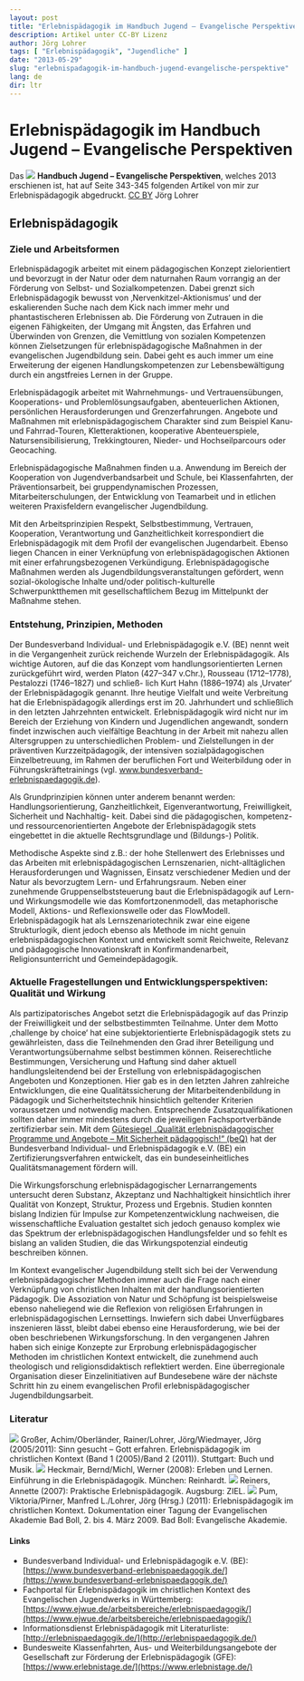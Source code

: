 ```yaml
---
layout: post
title: "Erlebnispädagogik im Handbuch Jugend – Evangelische Perspektiven"
description: Artikel unter CC-BY Lizenz
author: Jörg Lohrer
tags: [ "Erlebnispädagogik", "Jugendliche" ]
date: "2013-05-29"
slug: "erlebnispadagogik-im-handbuch-jugend-evangelische-perspektive"
lang: de
dir: ltr
---
```


# Erlebnispädagogik im Handbuch Jugend – Evangelische Perspektiven

Das 
[![](http://ws.assoc-amazon.de/widgets/q?_encoding=UTF8&ASIN=3847400746&Format=_SL160_&ID=AsinImage&MarketPlace=DE&ServiceVersion=20070822&WS=1&tag=httpwwwjoergl-21)](http://ci-muenster.de/bookshop/artikel/buecher/Bildung-im-Kindes-und-Jugendalter/A40097_Handbuch_Jugend_2013.php)
**Handbuch Jugend – Evangelische Perspektiven**, welches 2013 erschienen ist, hat auf Seite 343-345 folgenden Artikel von mir zur Erlebnispädagogik abgedruckt.
[CC BY](http://creativecommons.org/licenses/by/2.0/de/) Jörg Lohrer

## Erlebnispädagogik
### Ziele und Arbeitsformen
Erlebnispädagogik arbeitet mit einem pädagogischen Konzept zielorientiert und bevorzugt in der Natur oder dem naturnahen Raum vorrangig an der Förderung von Selbst- und Sozialkompetenzen. Dabei grenzt sich Erlebnispädagogik bewusst von ‚Nervenkitzel-Aktionismus‘ und der eskalierenden Suche nach dem Kick nach immer mehr und phantastischeren Erlebnissen ab. Die Förderung von Zutrauen in die eigenen Fähigkeiten, der Umgang mit Ängsten, das Erfahren und Überwinden von Grenzen, die Vemittlung von sozialen Kompetenzen können Zielsetzungen für erlebnispädagogische Maßnahmen in der evangelischen Jugendbildung sein. Dabei geht es auch immer um eine Erweiterung der eigenen Handlungskompetenzen zur Lebensbewältigung durch ein angstfreies Lernen in der Gruppe.

Erlebnispädagogik arbeitet mit Wahrnehmungs- und Vertrauensübungen, Kooperations- und Problemlösungsaufgaben, abenteuerlichen Aktionen, persönlichen Herausforderungen und Grenzerfahrungen. Angebote und Maßnahmen mit erlebnispädagogischem Charakter sind zum Beispiel Kanu- und Fahrrad-Touren, Kletteraktionen, kooperative Abenteuerspiele, Natursensibilisierung, Trekkingtouren, Nieder- und Hochseilparcours oder Geocaching.

Erlebnispädagogische Maßnahmen finden u.a. Anwendung im Bereich der Kooperation von Jugendverbandsarbeit und Schule, bei Klassenfahrten, der Präventionsarbeit, bei gruppendynamischen Prozessen, Mitarbeiterschulungen, der Entwicklung von Teamarbeit und in etlichen weiteren Praxisfeldern evangelischer Jugendbildung.

Mit den Arbeitsprinzipien Respekt, Selbstbestimmung, Vertrauen, Kooperation, Verantwortung und Ganzheitlichkeit korrespondiert die Erlebnispädagogik mit dem Profil der evangelischen Jugendarbeit. Ebenso liegen Chancen in einer Verknüpfung von erlebnispädagogischen Aktionen mit einer erfahrungsbezogenen Verkündigung. Erlebnispädagogische Maßnahmen werden als Jugendbildungsveranstaltungen gefördert, wenn sozial-ökologische Inhalte und/oder politisch-kulturelle Schwerpunktthemen mit gesellschaftlichem Bezug im Mittelpunkt der Maßnahme stehen.

### Entstehung, Prinzipien, Methoden
Der Bundesverband Individual- und Erlebnispädagogik e.V. (BE) nennt weit in die Vergangenheit zurück reichende Wurzeln der Erlebnispädagogik. Als wichtige Autoren, auf die das Konzept vom handlungsorientierten Lernen zurückgeführt wird, werden Platon (427–347 v.Chr.), Rousseau (1712–1778), Pestalozzi (1746–1827) und schließ- lich Kurt Hahn (1886–1974) als ‚Urvater‘ der Erlebnispädagogik genannt. Ihre heutige Vielfalt und weite Verbreitung hat die Erlebnispädagogik allerdings erst im 20. Jahrhundert und schließlich in den letzten Jahrzehnten entwickelt. Erlebnispädagogik wird nicht nur im Bereich der Erziehung von Kindern und Jugendlichen angewandt, sondern findet inzwischen auch vielfältige Beachtung in der Arbeit mit nahezu allen Altersgruppen zu unterschiedlichen Problem- und Zielstellungen in der präventiven Kurzzeitpädagogik, der intensiven sozialpädagogischen Einzelbetreuung, im Rahmen der beruflichen Fort und Weiterbildung oder in Führungskräftetrainings (vgl. [www.bundesverband- erlebnispaedagogik.de](https://www.bundesverband-erlebnispaedagogik.de/)).

Als Grundprinzipien können unter anderem benannt werden: Handlungsorientierung, Ganzheitlichkeit, Eigenverantwortung, Freiwilligkeit, Sicherheit und Nachhaltig- keit. Dabei sind die pädagogischen, kompetenz- und ressourcenorientierten Angebote der Erlebnispädagogik stets eingebettet in die aktuelle Rechtsgrundlage und (Bildungs-) Politik.

Methodische Aspekte sind z.B.: der hohe Stellenwert des Erlebnisses und das Arbeiten mit erlebnispädagogischen Lernszenarien, nicht-alltäglichen Herausforderungen und Wagnissen, Einsatz verschiedener Medien und der Natur als bevorzugtem Lern- und Erfahrungsraum.
Neben einer zunehmende Gruppenselbststeuerung baut die Erlebnispädagogik auf Lern- und Wirkungsmodelle wie das Komfortzonenmodell, das metaphorische Modell, Aktions- und Reflexionswelle oder das FlowModell.
Erlebnispädagogik hat als Lernszenariotechnik zwar eine eigene Strukturlogik, dient jedoch ebenso als Methode im nicht genuin erlebnispädagogischen Kontext und entwickelt somit Reichweite, Relevanz und pädagogische Innovationskraft in Konfirmandenarbeit, Religionsunterricht und Gemeindepädagogik.

### Aktuelle Fragestellungen und Entwicklungsperspektiven: Qualität und Wirkung
Als partizipatorisches Angebot setzt die Erlebnispädagogik auf das Prinzip der Freiwilligkeit und der selbstbestimmten Teilnahme. Unter dem Motto ‚challenge by choice‘ hat eine subjektorientierte Erlebnispädagogik stets zu gewährleisten, dass die Teilnehmenden den Grad ihrer Beteiligung und Verantwortungsübernahme selbst bestimmen können. Reiserechtliche Bestimmungen, Versicherung und Haftung sind daher aktuell handlungsleitendend bei der Erstellung von erlebnispädagogischen Angeboten und Konzeptionen. Hier gab es in den letzten Jahren zahlreiche Entwicklungen, die eine Qualitätssicherung der Mitarbeitendenbildung in Pädagogik und Sicherheitstechnik hinsichtlich geltender Kriterien voraussetzen und notwendig machen. Entsprechende Zusatzqualifikationen sollten daher immer mindestens durch die jeweiligen Fachsportverbände zertifizierbar sein. Mit dem [Gütesiegel „Qualität erlebnispädagogischer Programme und Angebote – Mit Sicherheit pädagogisch!“ (beQ)](https://www.bundesverband-erlebnispaedagogik.de/qualitaet/beq-qualitaetssiegel.html) hat der Bundesverband Individual- und Erlebnispädagogik e.V. (BE) ein Zertifizierungsverfahren entwickelt, das ein bundeseinheitliches Qualitätsmanagement fördern will.

Die Wirkungsforschung erlebnispädagogischer Lernarrangements untersucht deren Substanz, Akzeptanz und Nachhaltigkeit hinsichtlich ihrer Qualität von Konzept, Struktur, Prozess und Ergebnis. Studien konnten bislang Indizien für Impulse zur Kompetenzentwicklung nachweisen, die wissenschaftliche Evaluation gestaltet sich jedoch genauso komplex wie das Spektrum der erlebnispädagogischen Handlungsfelder und so fehlt es bislang an validen Studien, die das Wirkungspotenzial eindeutig beschreiben können.

Im Kontext evangelischer Jugendbildung stellt sich bei der Verwendung erlebnispädagogischer Methoden immer auch die Frage nach einer Verknüpfung von christlichen Inhalten mit der handlungsorientierten Pädagogik. Die Assoziation von Natur und Schöpfung ist beispielsweise ebenso naheliegend wie die Reflexion von religiösen Erfahrungen in erlebnispädagogischen Lernsettings. Inwiefern sich dabei Unverfügbares inszenieren lässt, bleibt dabei ebenso eine Herausforderung, wie bei der oben beschriebenen Wirkungsforschung. In den vergangenen Jahren haben sich einige Konzepte zur Erprobung erlebnispädagogischer Methoden im christlichen Kontext entwickelt, die zunehmend auch theologisch und religionsdidaktisch reflektiert werden. Eine überregionale Organisation dieser Einzelinitiativen auf Bundesebene wäre der nächste Schritt hin zu einem evangelischen Profil erlebnispädagogischer Jugendbildungsarbeit.

### Literatur
![](http://ws.assoc-amazon.de/widgets/q?_encoding=UTF8&ASIN=3866870493&Format=_SL160_&ID=AsinImage&MarketPlace=DE&ServiceVersion=20070822&WS=1&tag=httpwwwjoergl-21) 
Großer, Achim/Oberländer, Rainer/Lohrer, Jörg/Wiedmayer, Jörg (2005/2011): Sinn gesucht – Gott erfahren. Erlebnispädagogik im christlichen Kontext (Band 1 (2005)/Band 2 (2011)). Stuttgart: Buch und Musik.
![](http://ws.assoc-amazon.de/widgets/q?_encoding=UTF8&ASIN=3497022934&Format=_SL160_&ID=AsinImage&MarketPlace=DE&ServiceVersion=20070822&WS=1&tag=httpwwwjoergl-21)
Heckmair, Bernd/Michl, Werner (2008): Erleben und Lernen. Einführung in die Erlebnispädagogik. München: Reinhardt.
![](http://ws.assoc-amazon.de/widgets/q?_encoding=UTF8&ASIN=3940562866&Format=_SL160_&ID=AsinImage&MarketPlace=DE&ServiceVersion=20070822&WS=1&tag=httpwwwjoergl-21)
Reiners, Annette (2007): Praktische Erlebnispädagogik. Augsburg: ZIEL.
![](http://ws.assoc-amazon.de/widgets/q?_encoding=UTF8&ASIN=3936369348&Format=_SL160_&ID=AsinImage&MarketPlace=DE&ServiceVersion=20070822&WS=1&tag=httpwwwjoergl-21)
Pum, Viktoria/Pirner, Manfred L./Lohrer, Jörg (Hrsg.) (2011): Erlebnispädagogik im christlichen Kontext. Dokumentation einer Tagung der Evangelischen Akademie Bad Boll, 2. bis 4. März 2009. Bad Boll: Evangelische Akademie.

#### Links
- Bundesverband Individual- und Erlebnispädagogik e.V. (BE): [https://www.bundesverband-erlebnispaedagogik.de/](https://www.bundesverband-erlebnispaedagogik.de/)
- Fachportal für Erlebnispädagogik im christlichen Kontext des Evangelischen Jugendwerks in Württemberg: [https://www.ejwue.de/arbeitsbereiche/erlebnispaedagogik/](https://www.ejwue.de/arbeitsbereiche/erlebnispaedagogik/)
- Informationsdienst Erlebnispädagogik mit Literaturliste: [http://erlebnispaedagogik.de/](http://erlebnispaedagogik.de/)
- Bundesweite Klassenfahrten, Aus- und Weiterbildungsangebote der Gesellschaft zur Förderung der Erlebnispädagogik (GFE): [https://www.erlebnistage.de/](https://www.erlebnistage.de/)